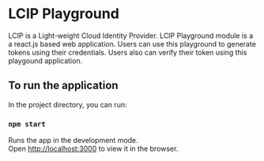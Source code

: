 # LCIP Playground

LCIP is a Light-weight Cloud Identity Provider. LCIP Playground module is a a react.js based web application. Users can use this playground to generate tokens using their credentials. Users also can verify their token using this playgound application.

## To run the application

In the project directory, you can run:

### `npm start`

Runs the app in the development mode.\
Open [http://localhost:3000](http://localhost:3000) to view it in the browser.

